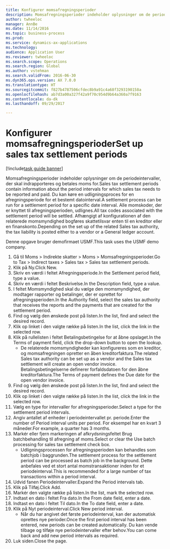 ```yaml
--- 
title: Konfigurer momsafregningsperioder
description: Momsafregningsperioder indeholder oplysninger om de periodeintervaller, der skal indrapporteres og betales moms for.
author: twheeloc
manager: AnnBe
ms.date: 11/14/2016
ms.topic: business-process
ms.prod: 
ms.service: dynamics-ax-applications
ms.technology: 
audience: Application User
ms.reviewer: twheeloc
ms.search.scope: Operations
ms.search.region: Global
ms.author: vstehman
ms.search.validFrom: 2016-06-30
ms.dyn365.ops.version: AX 7.0.0
ms.translationtype: HT
ms.sourcegitcommit: f827b4787506cfdec8b9a91c4a68f3293190158a
ms.openlocfilehash: ab7d3a00a327f42a9f70c954d9b64a360a7f9163
ms.contentlocale: da-dk
ms.lasthandoff: 09/29/2017

---
```

# <a name="set-up-sales-tax-settlement-periods"></a><span data-ttu-id="ceaf0-103">Konfigurer momsafregningsperioder</span><span class="sxs-lookup"><span data-stu-id="ceaf0-103">Set up sales tax settlement periods</span></span>

[!include[task guide banner](../../includes/task-guide-banner.md)]

<span data-ttu-id="ceaf0-104">Momsafregningsperioder indeholder oplysninger om de periodeintervaller, der skal indrapporteres og betales moms for.</span><span class="sxs-lookup"><span data-stu-id="ceaf0-104">Sales tax settlement periods contain information about the period intervals for which sales tax needs to be reported and paid.</span></span> <span data-ttu-id="ceaf0-105">Du kan køre en udligningsproces for en afregningsperiode for et bestemt datointerval.</span><span class="sxs-lookup"><span data-stu-id="ceaf0-105">A settlement process can be run for a settlement period for a specific date interval.</span></span> <span data-ttu-id="ceaf0-106">Alle momskoder, der er knyttet til afregningsperioden, udlignes.</span><span class="sxs-lookup"><span data-stu-id="ceaf0-106">All tax codes associated with the settlement period will be settled.</span></span> <span data-ttu-id="ceaf0-107">Afhængigt af konfigurationen af den relaterede momsmyndighed bogføres skattetilsvar enten til en kreditor eller en finanskonto.</span><span class="sxs-lookup"><span data-stu-id="ceaf0-107">Depending on the set up of the related Sales tax authority, the tax liability is posted either to a vendor or a General ledger account.</span></span>



<span data-ttu-id="ceaf0-108">Denne opgave bruger demofirmaet USMF.</span><span class="sxs-lookup"><span data-stu-id="ceaf0-108">This task uses the USMF demo company.</span></span>



1. <span data-ttu-id="ceaf0-109">Gå til Moms > Indirekte skatter > Moms > Momsafregningsperioder.</span><span class="sxs-lookup"><span data-stu-id="ceaf0-109">Go to Tax > Indirect taxes > Sales tax > Sales tax settlement periods.</span></span>
2. <span data-ttu-id="ceaf0-110">Klik på Ny.</span><span class="sxs-lookup"><span data-stu-id="ceaf0-110">Click New.</span></span>
3. <span data-ttu-id="ceaf0-111">Skriv en værdi i feltet Afregningsperiode.</span><span class="sxs-lookup"><span data-stu-id="ceaf0-111">In the Settlement period field, type a value.</span></span>
4. <span data-ttu-id="ceaf0-112">Skriv en værdi i feltet Beskrivelse.</span><span class="sxs-lookup"><span data-stu-id="ceaf0-112">In the Description field, type a value.</span></span>
5. <span data-ttu-id="ceaf0-113">I feltet Momsmyndighed skal du vælge den momsmyndighed, der modtager rapporter og betalinger, der er oprettet for afregningsperioden.</span><span class="sxs-lookup"><span data-stu-id="ceaf0-113">In the Authority field, select the sales tax authority that receives the reports and the payments that are created for the settlement period.</span></span>
6. <span data-ttu-id="ceaf0-114">Find og vælg den ønskede post på listen.</span><span class="sxs-lookup"><span data-stu-id="ceaf0-114">In the list, find and select the desired record.</span></span>
7. <span data-ttu-id="ceaf0-115">Klik op linket i den valgte række på listen.</span><span class="sxs-lookup"><span data-stu-id="ceaf0-115">In the list, click the link in the selected row.</span></span>
8. <span data-ttu-id="ceaf0-116">Klik på rullelisten i feltet Betalingsbetingelse for at åbne opslaget.</span><span class="sxs-lookup"><span data-stu-id="ceaf0-116">In the Terms of payment field, click the drop-down button to open the lookup.</span></span>
    * <span data-ttu-id="ceaf0-117">De relaterede momsmyndigheder kan konfigureres som en kreditor, og momsafregningen opretter en åben kreditorfaktura.</span><span class="sxs-lookup"><span data-stu-id="ceaf0-117">The related Sales tax authority can be set up as a vendor and the Sales tax settlement will create an open vendor invoice.</span></span> <span data-ttu-id="ceaf0-118">Betalingsbetingelserne definerer forfaldsdatoen for den åbne kreditorfaktura.</span><span class="sxs-lookup"><span data-stu-id="ceaf0-118">The Terms of payment defines the Due date for the open vendor invoice.</span></span>  
9. <span data-ttu-id="ceaf0-119">Find og vælg den ønskede post på listen.</span><span class="sxs-lookup"><span data-stu-id="ceaf0-119">In the list, find and select the desired record.</span></span>
10. <span data-ttu-id="ceaf0-120">Klik op linket i den valgte række på listen.</span><span class="sxs-lookup"><span data-stu-id="ceaf0-120">In the list, click the link in the selected row.</span></span>
11. <span data-ttu-id="ceaf0-121">Vælg en type for intervaller for afregningsperioder.</span><span class="sxs-lookup"><span data-stu-id="ceaf0-121">Select a type for the settlement period intervals.</span></span>
12. <span data-ttu-id="ceaf0-122">Angiv antallet af enheder i periodeintervallet pr. periode.</span><span class="sxs-lookup"><span data-stu-id="ceaf0-122">Enter the number of Period interval units per period.</span></span> <span data-ttu-id="ceaf0-123">For eksempel har en kvart 3 måneder.</span><span class="sxs-lookup"><span data-stu-id="ceaf0-123">For example, a quarter has 3 months.</span></span>
13. <span data-ttu-id="ceaf0-124">Markér eller fjern markeringen af afkrydsningsfeltet Brug batchbehandling til afregning af moms.</span><span class="sxs-lookup"><span data-stu-id="ceaf0-124">Select or clear the Use batch processing for sales tax settlement check box.</span></span>
    * <span data-ttu-id="ceaf0-125">Udligningsprocessen for afregningsperioden kan behandles som batchjob i baggrunden.</span><span class="sxs-lookup"><span data-stu-id="ceaf0-125">The settlement process for the settlement period can be processed as batch job in the background.</span></span> <span data-ttu-id="ceaf0-126">Dette anbefales ved et stort antal momstransaktioner inden for et periodeinterval.</span><span class="sxs-lookup"><span data-stu-id="ceaf0-126">This is recommended for a large number of tax transactions within a period interval.</span></span>  
14. <span data-ttu-id="ceaf0-127">Udvid fanen Periodeintervaller.</span><span class="sxs-lookup"><span data-stu-id="ceaf0-127">Expand the Period intervals tab.</span></span>
15. <span data-ttu-id="ceaf0-128">Klik på Tilføj.</span><span class="sxs-lookup"><span data-stu-id="ceaf0-128">Click Add.</span></span>
16. <span data-ttu-id="ceaf0-129">Markér den valgte række på listen.</span><span class="sxs-lookup"><span data-stu-id="ceaf0-129">In the list, mark the selected row.</span></span>
17. <span data-ttu-id="ceaf0-130">Indtast en dato i feltet Fra dato.</span><span class="sxs-lookup"><span data-stu-id="ceaf0-130">In the From date field, enter a date.</span></span>
18. <span data-ttu-id="ceaf0-131">Indtast en dato i feltet Til dato.</span><span class="sxs-lookup"><span data-stu-id="ceaf0-131">In the To date field, enter a date.</span></span>
19. <span data-ttu-id="ceaf0-132">Klik på Nyt periodeinterval.</span><span class="sxs-lookup"><span data-stu-id="ceaf0-132">Click New period interval.</span></span>
    * <span data-ttu-id="ceaf0-133">Når du har angivet det første periodeinterval, kan der automatisk oprettes nye perioder.</span><span class="sxs-lookup"><span data-stu-id="ceaf0-133">Once the first period interval has been entered, new periods can be created automatically.</span></span> <span data-ttu-id="ceaf0-134">Du kan vende tilbage og tilføje nye periodeintervaller efter behov.</span><span class="sxs-lookup"><span data-stu-id="ceaf0-134">You can come back and add new period intervals as required.</span></span>  
20. <span data-ttu-id="ceaf0-135">Luk siden.</span><span class="sxs-lookup"><span data-stu-id="ceaf0-135">Close the page.</span></span>


